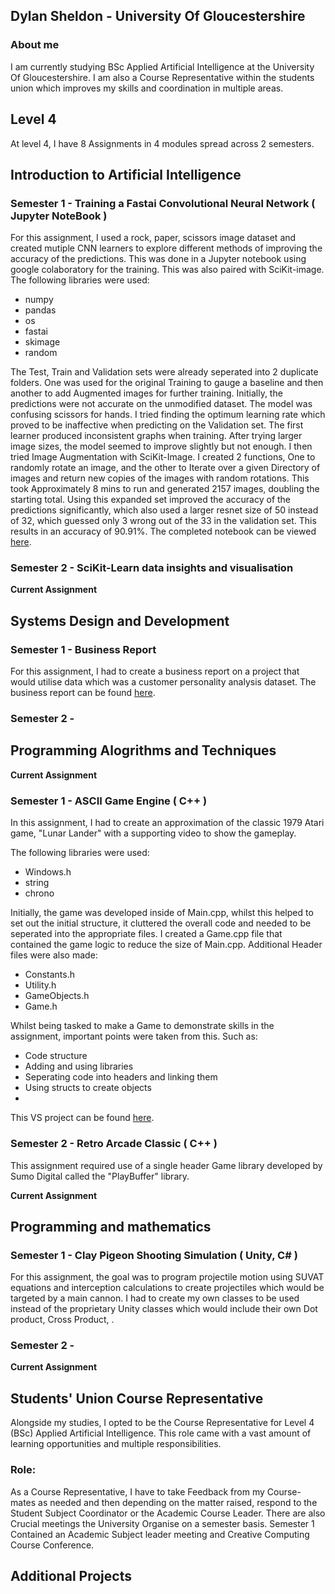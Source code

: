 ## Dylan Sheldon - University Of Gloucestershire

### About me

I am currently studying BSc Applied Artificial Intelligence at the University Of Gloucestershire. I am also a Course Representative within the students union which improves my skills and coordination in multiple areas.

## Level 4

At level 4, I have 8 Assignments in 4 modules spread across 2 semesters.

## Introduction to Artificial Intelligence

### Semester 1 - Training a Fastai Convolutional Neural Network ( Jupyter NoteBook )

For this assignment, I used a rock, paper, scissors image dataset and created mutiple CNN learners to explore different methods of improving the accuracy of the predictions. This was done in a Jupyter notebook using google colaboratory for the training. This was also paired with SciKit-image. The following libraries were used:
- numpy
- pandas
- os
- fastai
- skimage
- random

The Test, Train and Validation sets were already seperated into 2 duplicate folders. One was used for the original Training to gauge a baseline and then another to add Augmented images for further training. Initially, the predictions were not accurate on the unmodified dataset. The model was confusing scissors for hands. I tried finding the optimum learning rate which proved to be inaffective when predicting on the Validation set. The first learner produced inconsistent graphs when training. After trying larger image sizes, the model seemed to improve slightly but not enough. I then tried Image Augmentation with SciKit-Image. I created 2 functions, One to randomly rotate an image, and the other to Iterate over a given Directory of images and return new copies of the images with random rotations. This took Approximately 8 mins to run and generated 2157 images, doubling the starting total. Using this expanded set improved the accuracy of the predictions significantly, which also used a larger resnet size of 50 instead of 32, which guessed only 3 wrong out of the 33 in the validation set. This results in an accuracy of 90.91%.
The completed notebook can be viewed [here](https://github.com/sheldyso/Rock-Paper-Scissors-CNN/blob/main/Rock_Paper_Scissors_CNN.ipynb).

### Semester 2 - SciKit-Learn data insights and visualisation

**Current Assignment**

## Systems Design and Development

### Semester 1 - Business Report

For this assignment, I had to create a business report on a project that would utilise data which was a customer personality analysis dataset. The business report can be found [here](https://github.com/sheldyso/sheldyso.github.io/blob/main/Business%20Report.pdf).

### Semester 2 - 

## Programming Alogrithms and Techniques

**Current Assignment**

### Semester 1 - ASCII Game Engine ( C++ )

In this assignment, I had to create an approximation of the classic 1979 Atari game, "Lunar Lander" with a supporting video to show the gameplay.

The following libraries were used:
- Windows.h
- string
- chrono

Initially, the game was developed inside of Main.cpp, whilst this helped to set out the initial structure, it cluttered the overall code and needed to be seperated into the appropriate files. I created a Game.cpp file that contained the game logic to reduce the size of Main.cpp. Additional Header files were also made:
- Constants.h
- Utility.h
- GameObjects.h
- Game.h

Whilst being tasked to make a Game to demonstrate skills in the assignment, important points were taken from this. Such as:

- Code structure
- Adding and using libraries
- Seperating code into headers and linking them
- Using structs to create objects
- 

This VS project can be found [here](https://github.com/sheldyso/ASCII-Lunar-Lander).

### Semester 2 - Retro Arcade Classic ( C++ )

This assignment required use of a single header Game library developed by Sumo Digital called the "PlayBuffer" library.

**Current Assignment**

## Programming and mathematics

### Semester 1 - Clay Pigeon Shooting Simulation ( Unity,  C# )

For this assignment, the goal was to program projectile motion using SUVAT equations and interception calculations to create projectiles which would be targeted by a main cannon. I had to create my own classes to be used instead of the proprietary Unity classes which would include their own Dot product, Cross Product, .

### Semester 2 - 

**Current Assignment**

## Students' Union Course Representative

Alongside my studies, I opted to be the Course Representative for Level 4 (BSc) Applied Artificial Intelligence. This role came with a vast amount of learning opportunities and multiple responsibilities.
### Role:
As a Course Representative, I have to take Feedback from my Course-mates as needed and then depending on the matter raised, respond to the Student Subject Coordinator or the Academic Course Leader. There are also Crucial meetings the University Organise on a semester basis. Semester 1 Contained an Academic Subject leader meeting and Creative Computing Course Conference.

## Additional Projects
